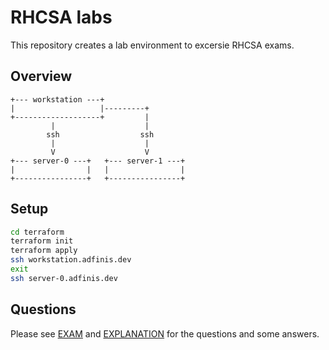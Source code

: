 # RHCSA labs

This repository creates a lab environment to excersie RHCSA exams.

## Overview

```text
+--- workstation ---+
|                   |---------+
+-------------------+         |
         |                    |
        ssh                  ssh
         |                    |
         V                    V
+--- server-0 ---+   +--- server-1 ---+
|                |   |                |
+----------------+   +----------------+
```

## Setup

```bash
cd terraform
terraform init
terraform apply
ssh workstation.adfinis.dev
exit
ssh server-0.adfinis.dev
```

## Questions

Please see [EXAM](EXAM.md) and [EXPLANATION](EXPLANATION.md) for the questions and some answers.
